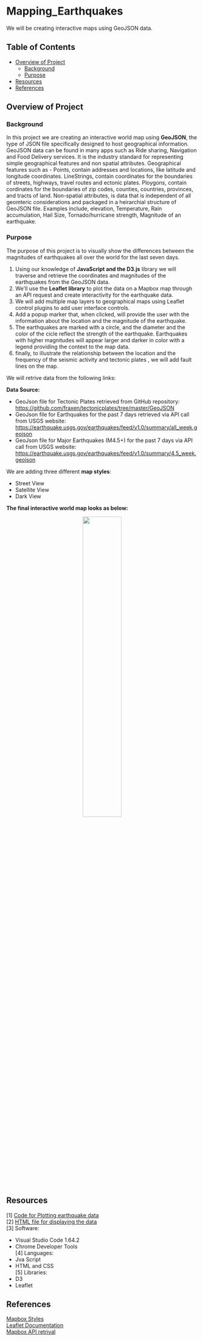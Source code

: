 # Mapping_Earthquakes
We will be creating interactive maps using GeoJSON data.

## Table of Contents
- [Overview of Project](#OverviewProject)
  * [Background](#Background)
  * [Purpose](#purpose)
- [Resources](#resources)
- [References](#references)


## <a name="OverviewProject"></a>Overview of Project
### <a name="Background"></a>Background
In this project we are creating an interactive world map using **GeoJSON**, the type of JSON file specifically designed to host geographical information.
GeoJSON data can be found in many apps such as Ride sharing, Navigation and Food Delivery services. It is the industry standard for representing simple geographical features and non spatial attributes. Geographical features such as - Points, contain addresses and locations, like latitude and longitude coordinates. LineStrings, contain coordinates for the boundaries of streets, highways, travel routes and ectonic plates. Ploygons, contain cordinates for the boundaries of zip codes, counties, countries, provinces, and tracts of land. 
Non-spatial attributes, is data that is independent of all geomteric considerations and packaged in a heirarchial structure of GeoJSON file. Examples include, elevation, Temperature, Rain accumulation, Hail Size, Tornado/hurricane strength, Magnitude of an earthquake.


### <a name="Purpose"></a>Purpose

The purpose of this project is to visually show the differences between the magnitudes of earthquakes all over the world for the last seven days.

1. Using our knowledge of **JavaScript and the D3.js** library we will traverse and retrieve the coordinates and magnitudes of the earthquakes from the GeoJSON data. 
2. We'll use the **Leaflet library** to plot the data on a Mapbox map through an API request and create interactivity for the earthquake data. 
3. We will add multiple map layers to geographical maps using Leaflet control plugins to add user interface controls.
4. Add a popup marker that, when clicked, will provide the user with the information about the location and the magnitude of the earthquake.
5. The earthquakes are marked with a circle, and the diameter and the color of the cicle reflect the strength of the earthquake. Earthquakes with higher magnitudes will appear larger and darker in color with a legend providing the context to the map data.
6. finally, to illustrate the relationship between the location and the frequency of the seismic activity and tectonic plates , we will add fault lines on the map.

We will retrive data from the following links:

**Data Source:**

* GeoJson file for Tectonic Plates retrieved from GitHub repository: <br>
  https://github.com/fraxen/tectonicplates/tree/master/GeoJSON
* GeoJson file for Earthquakes for the past 7 days retrieved via API call from USGS website:<br> 
  https://earthquake.usgs.gov/earthquakes/feed/v1.0/summary/all_week.geojson
* GeoJson file for Major Earthquakes (M4.5+) for the past 7 days via API call from USGS website:<br> 
  https://earthquake.usgs.gov/earthquakes/feed/v1.0/summary/4.5_week.geojson

We are adding three different **map styles**:
* Street View
* Satellite View
* Dark View

**The final interactive world map looks as below:**

<p align="center"> <img src = "earthquake_challenge/static/worldmap_gif.gif" width ="45%"> </p> 

## <a name="resources"></a> Resources
[1] [Code for Plotting earthquake data](earthquake_Challenge/static/js/challenge_logic.js) <br>
[2] [HTML file for displaying the data](earthquake_challenge/index.html) <br>
[3] Software: 
 * Visual Studio Code 1.64.2 
 * Chrome Developer Tools <br>
[4] Languages:
 * Jva Script
 * HTML and CSS <br>
[5] Libraries:<br>
 * D3
 * Leaflet

## <a name="references"></a> References
[Mapbox Styles](https://docs.mapbox.com/api/maps/styles/)<br>
[Leaflet Documentation](https://leafletjs.com/)<br>
[Mapbox API retrival](https://www.mapbox.com/)

